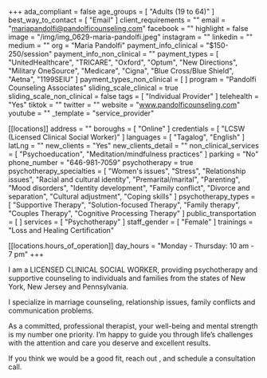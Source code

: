 +++
ada_compliant = false
age_groups = [ "Adults (19 to 64)" ]
best_way_to_contact = [ "Email" ]
client_requirements = ""
email = "mariapandolfi@pandolficounseling.com"
facebook = ""
highlight = false
image = "/img/img_0629-maria-pandolfi.jpeg"
instagram = ""
linkedin = ""
medium = ""
org = "Maria Pandolfi"
payment_info_clinical = "$150-250/session"
payment_info_non_clinical = ""
payment_types = [
  "UnitedHealthcare",
  "TRICARE",
  "Oxford",
  "Optum",
  "New Directions",
  "Military OneSource",
  "Medicare",
  "Cigna",
  "Blue Cross/Blue Shield",
  "Aetna",
  "1199SEIU"
]
payment_types_non_clinical = [ ]
program = "Pandolfi Counseling Associates"
sliding_scale_clinical = true
sliding_scale_non_clinical = false
tags = [ "Individual Provider" ]
telehealth = "Yes"
tiktok = ""
twitter = ""
website = "www.pandolficounseling.com"
youtube = ""
_template = "service_provider"

[[locations]]
address = ""
boroughs = [ "Online" ]
credentials = [ "LCSW (Licensed Clinical Social Worker)" ]
languages = [ "Tagalog", "English" ]
latLng = ""
new_clients = "Yes"
new_clients_detail = ""
non_clinical_services = [ "Psychoeducation", "Meditation/mindfulness practices" ]
parking = "No"
phone_number = "646-981-7059"
psychotherapy = true
psychotherapy_specialties = [
  "Women's issues",
  "Stress",
  "Relationship issues",
  "Racial and cultural identity",
  "Premarital/marital",
  "Parenting",
  "Mood disorders",
  "Identity development",
  "Family conflict",
  "Divorce and separation",
  "Cultural adjustment",
  "Coping skills"
]
psychotherapy_types = [
  "Supportive Therapy",
  "Solution-focused Therapy",
  "Family therapy",
  "Couples Therapy",
  "Cognitive Processing Therapy"
]
public_transportation = [ ]
services = [ "Psychotherapy" ]
staff_gender = [ "Female" ]
trainings = "Loss and Healing Certification"

  [[locations.hours_of_operation]]
  day_hours = "Monday - Thursday: 10 am - 7 pm"
+++

I am a LICENSED CLINICAL SOCIAL WORKER, providing psychotherapy and supportive counseling to individuals and families from the states of New York, New Jersey and Pennsylvania.   
  
I specialize in marriage counseling, relationship issues, family conflicts and communication problems.   
  
As a committed, professional therapist, your well-being and mental strength is my number one priority. I’m happy to guide you through life’s challenges with the attention and care you deserve and excellent results.   
  
If you think we would be a good fit, reach out , and schedule a consultation call. 
